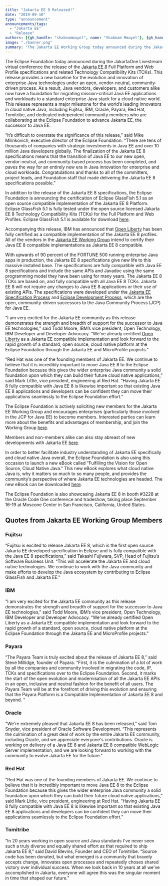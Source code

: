 ```yaml
---
title: "Jakarta EE 9 Released!"
date: "2019-09-10"
type: "announcement"
announcements/tags:
  - "Jakarta EE"
  - "Release"
authors: [{gh_handle: "shabnammayel", name: "Shabnam Mmayel"}, {gh_handle: "TanjaObradovic", name: "Tanja Obradovic"}]
image: "./banner.png"
summary: "The Jakarta EE Working Group today announced during the JakartaOne Livestream virtual conference the release of the Jakarta EE 8 Full Platform and Web Profile specifications and related Technology Compatibility Kits (TCKs). This release provides a new baseline for the evolution and innovation of enterprise Java technologies under an open, vendor-neutral, community-driven process."
---
```


The Eclipse Foundation today announced during the JakartaOne Livestream virtual conference the release of the [Jakarta EE 8](https://jakarta.ee/release/8/) Full Platform and Web Profile specifications and related Technology Compatibility Kits (TCKs). This release provides a new baseline for the evolution and innovation of enterprise Java technologies under an open, vendor-neutral, community-driven process. As a result, Java vendors, developers, and customers alike now have a foundation for migrating mission-critical Java EE applications and workloads to a standard enterprise Java stack for a cloud native world. This release represents a major milestone for the world’s leading innovators in cloud native Java, including Fujitsu, IBM, Oracle, Payara, Red Hat, Tomitribe, and dedicated independent community members who are collaborating at the Eclipse Foundation to advance Jakarta EE, the successor to Java EE.

“It’s difficult to overstate the significance of this release,” said Mike Milinkovich, executive director of the Eclipse Foundation. “There are tens of thousands of companies with strategic investments in Java EE and over 10 million Java developers globally. The finalization of the Jakarta EE 8 specifications means that the transition of Java EE to our new open, vendor-neutral, and community-based process has been completed, and paves the way for an entirely new era in Java innovation for enterprise and cloud workloads. Congratulations and thanks to all of the committers, project leads, and Foundation staff that made delivering the Jakarta EE 8 specifications possible.”

In addition to the release of the Jakarta EE 8 specifications, the Eclipse Foundation is announcing the certification of Eclipse GlassFish 5.1 as an open source compatible implementation of the Jakarta EE 8 Platform. Eclipse GlassFish 5.1 is fully tested under the open source licensed Jakarta EE 8 Technology Compatibility Kits (TCKs) for the Full Platform and Web Profiles. Eclipse GlassFish 5.1 is available for download [here](https://projects.eclipse.org/projects/ee4j.glassfish/downloads).

Accompanying this release, IBM has announced that [Open Liberty](https://openliberty.io/) has been fully certified as a compatible implementation of the Jakarta EE 8 profiles. All of the vendors in the [Jakarta EE Working Group](https://jakarta.ee/) intend to certify their Java EE 8 compatible implementations as Jakarta EE 8 compatible.

With upwards of 90 percent of the FORTUNE 500 running enterprise Java apps in production, the Jakarta EE 8 specifications give new life to this massive installed base. The specifications are fully compatible with Java EE 8 specifications and include the same APIs and Javadoc using the same programming model they have been using for many years. The Jakarta EE 8 TCKs are based on, and fully compatible with all Java EE 8 TCKs. Jakarta EE 8 will not require any changes to Java EE 8 applications or their use of existing APIs. The specifications were developed under the [Jakarta EE Specification Process](https://jakarta.ee/about/jesp/) and [Eclipse Development Process](https://www.eclipse.org/projects/dev_process/), which are the open, community-driven successors to the Java Community Process (JCP) for Java EE.

"I am very excited for the Jakarta EE community as this release demonstrates the strength and breadth of support for the successor to Java EE technologies,” said Todd Moore, IBM’s vice president, Open Technology, IBM Developer and Developer Advocacy. “We've already certified [Open Liberty](https://openliberty.io/) as a Jakarta EE compatible implementation and look forward to the rapid growth of a standard, open source, cloud native platform at the Eclipse Foundation through the Jakarta EE and MicroProfile projects."

“Red Hat was one of the founding members of Jakarta EE. We continue to believe that it is incredibly important to move Java EE 8 to the Eclipse Foundation because this gives the wider enterprise Java community a solid foundation upon which they can build their future cloud native applications,” said Mark Little, vice president, engineering at Red Hat. “Having Jakarta EE 8 fully compatible with Java EE 8 is likewise important so that existing Java EE 8 applications and developers can be confident they can move their applications seamlessly to the Eclipse Foundation effort.”

The Eclipse Foundation is actively soliciting new members for the Jakarta EE Working Group and encourages enterprises (particularly those involved in the JCP for Java EE) to become members. Interested parties can learn more about the benefits and advantages of membership, and join the Working Group [here](https://jakarta.ee/membership/).

Members and non-members alike can also stay abreast of new developments with Jakarta EE [here](https://jakarta.ee/).

In order to better facilitate industry understanding of Jakarta EE specifically and cloud native Java overall, the Eclipse Foundation is also using this occasion to launch a new eBook called “Fulfilling the Vision for Open Source, Cloud Native Java.” This new eBook explores what cloud native Java is, why it matters so much to so many people, and provides the community’s perspective of where Jakarta EE technologies are headed. The new eBook can be downloaded [here](https://jakarta-4753786.hs-sites.com/cloud-native-java-eBook).

The Eclipse Foundation is also showcasing Jakarta EE 8 in booth #3228 at the Oracle Code One conference and tradeshow, taking place September 16-19 at Moscone Center in San Francisco, California, United States.

## Quotes from Jakarta EE Working Group Members 

### Fujitsu

“Fujitsu is excited to release Jakarta EE 8, which is the first open source Jakarta EE developed specification in Eclipse and is fully compatible with the Java EE 8 specifications,” said Takashi Fujiwara, SVP, Head of Fujitsu’s Software Business Unit. “This will accelerate the Jakarta EE and cloud native technologies. We continue to work with the Java community and make efforts to develop the Java ecosystem by contributing to Eclipse GlassFish and Jakarta EE."

### IBM

"I am very excited for the Jakarta EE community as this release demonstrates the strength and breadth of support for the successor to Java EE technologies,” said Todd Moore, IBM’s vice president, Open Technology, IBM Developer and Developer Advocacy. “We've already certified Open Liberty as a Jakarta EE compatible implementation and look forward to the rapid growth of a standard, open source, cloud native platform at the Eclipse Foundation through the Jakarta EE and MicroProfile projects."

### Payara

“The Payara Team is truly excited about the release of Jakarta EE 8,” said Steve Millidge, founder of Payara. “First, it is the culmination of a lot of work by all the companies and community involved in migrating the code, IP, TCKs and specifications over to the Eclipse Foundation. Second, it marks the start of the open evolution and modernisation of all the Jakarta EE APIs in an open, inclusive and neutral fashion for the benefit of all users. The Payara Team will be at the forefront of driving this evolution and ensuring that the Payara Platform is a Compatible Implementation of Jakarta EE 8 and beyond. “

### Oracle

"We're extremely pleased that Jakarta EE 8 has been released,” said Tom Snyder, vice president of Oracle Software Development. “This represents the culmination of a great deal of work by the entire Jakarta EE community, including Oracle, and we appreciate everyone's contributions. Oracle is working on delivery of a Java EE 8 and Jakarta EE 8 compatible WebLogic Server implementation, and we are looking forward to working with the community to evolve Jakarta EE for the future."

### Red Hat

“Red Hat was one of the founding members of Jakarta EE. We continue to believe that it is incredibly important to move Java EE 8 to the Eclipse Foundation because this gives the wider enterprise Java community a solid foundation upon which they can build their future cloud native applications,” said Mark Little, vice president, engineering at Red Hat. “Having Jakarta EE 8 fully compatible with Java EE 8 is likewise important so that existing Java EE 8 applications and developers can be confident they can move their applications seamlessly to the Eclipse Foundation effort.”

### Tomitribe

“In 20 years working in open source and Java standards I've never seen such a truly diverse and equally shared effort as that required to ship Jakarta EE 8,” said David Blevins, Founder and CEO of Tomitribe. “Source code has been donated, but what emerged is a community that bravely accepts change, innovates open processes and repeatedly choses shared victory over individual success. When we look back in 10 years at all we've accomplished in Jakarta, everyone will agree this was the singular moment in time that shaped our future.”
